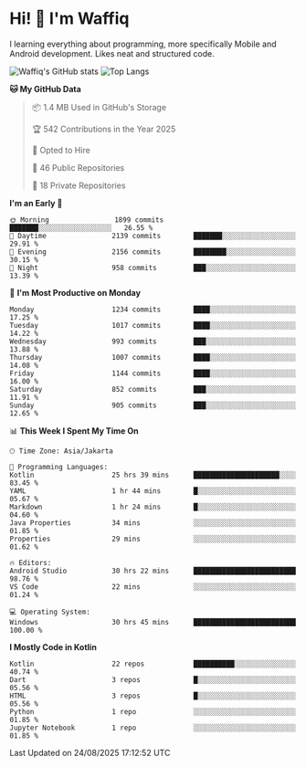 
# Hi! 👋 I'm Waffiq

I learning everything about programming, more specifically Mobile and Android development. Likes neat and structured code.

<!-- Get to know more about me?

<a href="https://www.linkedin.com/in/waffiqaziz/"><img src="https://img.shields.io/static/v1?label=%20&message=LinkedIn&logo=linkedin&logoColor=white&color=0A66C2&style=for-the-badge" alt="LinkedIn"></a>
<a href="https://www.instagram.com/waffiqaziz/"><img src="https://img.shields.io/static/v1?label=%20&message=instagram&logo=instagram&logoColor=white&labelColor=%23E1306C&color=%23E1306C&style=for-the-badge" alt="Instagram"></a>
<a href="https://web.facebook.com/WaffiqAziz/"><img src="https://img.shields.io/static/v1?label=%20&message=Facebook&logo=facebook&logoColor=white&color=1877F2&style=for-the-badge" alt="Facebook"></a>
<a href="https://twitter.com/waffiqaziz"><img src="https://img.shields.io/static/v1?label=%20&message=X&logo=x&logoColor=white&color=000000&style=for-the-badge" alt="X"></a> -->

![Waffiq's GitHub stats](https://github-readme-stats-eight-theta.vercel.app/api?username=waffiqaziz&show_icons=true&include_all_commits=true&count_private=true&theme=dark)
![Top Langs](https://github-readme-stats.vercel.app/api/top-langs/?username=waffiqaziz&layout=compact&langs_count=8&theme=dark)

<!--START_SECTION:waka-->
**🐱 My GitHub Data** 

> 📦 1.4 MB Used in GitHub's Storage 
 > 
> 🏆 542 Contributions in the Year 2025
 > 
> 💼 Opted to Hire
 > 
> 📜 46 Public Repositories 
 > 
> 🔑 18 Private Repositories 
 > 
**I'm an Early 🐤** 

```text
🌞 Morning                1899 commits        ███████░░░░░░░░░░░░░░░░░░   26.55 % 
🌆 Daytime                2139 commits        ███████░░░░░░░░░░░░░░░░░░   29.91 % 
🌃 Evening                2156 commits        ████████░░░░░░░░░░░░░░░░░   30.15 % 
🌙 Night                  958 commits         ███░░░░░░░░░░░░░░░░░░░░░░   13.39 % 
```
📅 **I'm Most Productive on Monday** 

```text
Monday                   1234 commits        ████░░░░░░░░░░░░░░░░░░░░░   17.25 % 
Tuesday                  1017 commits        ████░░░░░░░░░░░░░░░░░░░░░   14.22 % 
Wednesday                993 commits         ███░░░░░░░░░░░░░░░░░░░░░░   13.88 % 
Thursday                 1007 commits        ████░░░░░░░░░░░░░░░░░░░░░   14.08 % 
Friday                   1144 commits        ████░░░░░░░░░░░░░░░░░░░░░   16.00 % 
Saturday                 852 commits         ███░░░░░░░░░░░░░░░░░░░░░░   11.91 % 
Sunday                   905 commits         ███░░░░░░░░░░░░░░░░░░░░░░   12.65 % 
```


📊 **This Week I Spent My Time On** 

```text
🕑︎ Time Zone: Asia/Jakarta

💬 Programming Languages: 
Kotlin                   25 hrs 39 mins      █████████████████████░░░░   83.45 % 
YAML                     1 hr 44 mins        █░░░░░░░░░░░░░░░░░░░░░░░░   05.67 % 
Markdown                 1 hr 24 mins        █░░░░░░░░░░░░░░░░░░░░░░░░   04.60 % 
Java Properties          34 mins             ░░░░░░░░░░░░░░░░░░░░░░░░░   01.85 % 
Properties               29 mins             ░░░░░░░░░░░░░░░░░░░░░░░░░   01.62 % 

🔥 Editors: 
Android Studio           30 hrs 22 mins      █████████████████████████   98.76 % 
VS Code                  22 mins             ░░░░░░░░░░░░░░░░░░░░░░░░░   01.24 % 

💻 Operating System: 
Windows                  30 hrs 45 mins      █████████████████████████   100.00 % 
```

**I Mostly Code in Kotlin** 

```text
Kotlin                   22 repos            ██████████░░░░░░░░░░░░░░░   40.74 % 
Dart                     3 repos             █░░░░░░░░░░░░░░░░░░░░░░░░   05.56 % 
HTML                     3 repos             █░░░░░░░░░░░░░░░░░░░░░░░░   05.56 % 
Python                   1 repo              ░░░░░░░░░░░░░░░░░░░░░░░░░   01.85 % 
Jupyter Notebook         1 repo              ░░░░░░░░░░░░░░░░░░░░░░░░░   01.85 % 
```




 Last Updated on 24/08/2025 17:12:52 UTC
<!--END_SECTION:waka-->
